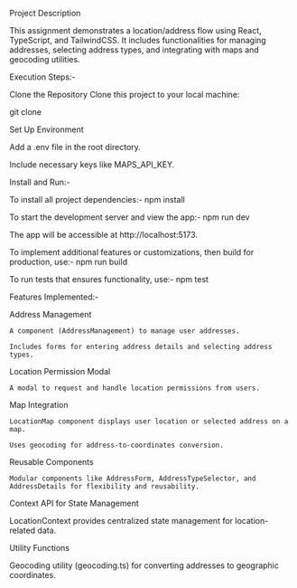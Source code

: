 Project Description

This assignment demonstrates a location/address flow using React, TypeScript, and TailwindCSS. It includes functionalities for managing addresses, selecting address types, and integrating with maps and geocoding utilities.

Execution Steps:-

Clone the Repository Clone this project to your local machine:

  git clone <repository-url>


Set Up Environment

Add a .env file in the root directory.

Include necessary keys like MAPS_API_KEY.


Install and Run:-

To install all project dependencies:-  npm install

To start the development server and view the app:-   npm run dev

The app will be accessible at http://localhost:5173.


To implement additional features or customizations, then build for production, use:-   npm run build

To run tests that ensures functionality, use:- npm test


Features Implemented:-

Address Management

    A component (AddressManagement) to manage user addresses.

    Includes forms for entering address details and selecting address types.

Location Permission Modal

    A modal to request and handle location permissions from users.


Map Integration

    LocationMap component displays user location or selected address on a map.

    Uses geocoding for address-to-coordinates conversion.

Reusable Components

    Modular components like AddressForm, AddressTypeSelector, and AddressDetails for flexibility and reusability.

Context API for State Management

  
  LocationContext provides centralized state management for location-related data.


Utility Functions


  Geocoding utility (geocoding.ts) for converting addresses to geographic coordinates.

